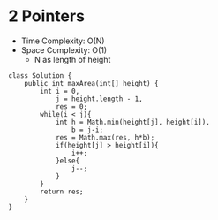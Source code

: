 # 2 Pointers
* Time Complexity: O(N)
* Space Complexity: O(1)
	* N as length of height
```
class Solution {
    public int maxArea(int[] height) {
        int i = 0,
            j = height.length - 1,
            res = 0;
        while(i < j){
            int h = Math.min(height[j], height[i]), 
                b = j-i;
            res = Math.max(res, h*b);
            if(height[j] > height[i]){
                i++;
            }else{
                j--;
            }
        }
        return res;
    }
}
```